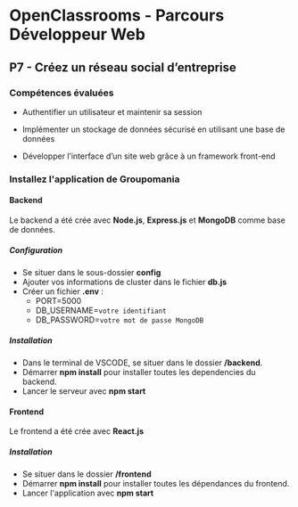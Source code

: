 # OpenClassrooms - Parcours Développeur Web

## P7 - Créez un réseau social d’entreprise

### Compétences évaluées

- Authentifier un utilisateur et maintenir sa session

- Implémenter un stockage de données sécurisé en utilisant une base de données

- Développer l’interface d’un site web grâce à un framework front-end


### Installez l'application de Groupomania

#### Backend
Le backend a été crée avec **Node.js**, **Express.js** et **MongoDB** comme base de données.

##### Configuration
- Se situer dans le sous-dossier **config**
- Ajouter vos informations de cluster dans le fichier **db.js**
- Créer un fichier **.env** : 
  - PORT=5000
  - DB_USERNAME=`votre identifiant`
  - DB_PASSWORD=`votre mot de passe MongoDB`

##### Installation
- Dans le terminal de VSCODE, se situer dans le dossier **/backend**.
- Démarrer **npm install** pour installer toutes les dependencies du backend.
- Lancer le serveur avec **npm start** 


#### Frontend
Le frontend a été crée avec **React.js**

##### Installation
- Se situer dans le dossier **/frontend**
- Démarrer **npm install** pour installer toutes les dépendances du frontend.
- Lancer l'application avec **npm start**